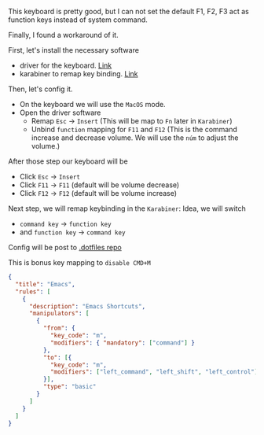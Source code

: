 

This keyboard is pretty good, but I can not set the default F1, F2, F3 act as function keys instead of system command.

Finally, I found a workaround of it.

First, let's install the necessary software
- driver for the keyboard. [Link](https://akko.com.vn/tai-driver/)
- karabiner to remap key binding. [Link](https://karabiner-elements.pqrs.org/docs/getting-started/features/)

Then, let's config it.
- On the keyboard we will use the `MacOS` mode.
- Open the driver software
	- Remap `Esc` -> `Insert` (This will be map to `Fn` later in `Karabiner`)
	- Unbind `function` mapping for `F11` and `F12` (This is the command increase and decrease volume. We will use the `núm` to adjust the volume.)


After those step our keyboard will be
- Click `Esc` -> `Insert`
- Click `F11` -> `F11` (default will be volume decrease)
- Click `F12` -> `F12` (default will be volume increase)


Next step, we will remap keybinding in the `Karabiner`:
Idea, we will switch
- `command key` -> `function key`
- and `function key` -> `command key`

Config will be post to [.dotfiles repo](https://github.com/conghuynhho/.dotfiles)

This is bonus key mapping to `disable CMD+M`
```json
{
  "title": "Emacs",
  "rules": [
    {
      "description": "Emacs Shortcuts",
      "manipulators": [
        {
          "from": {
            "key_code": "m",
            "modifiers": { "mandatory": ["command"] }
          },
          "to": [{
            "key_code": "m",
            "modifiers": ["left_command", "left_shift", "left_control"]
          }],
          "type": "basic"
        }
      ]
    }
  ]
}

```
